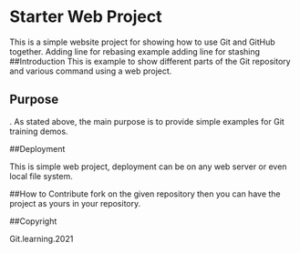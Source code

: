 # Starter Web Project

This is a simple website project for showing how to 
use Git and GitHub together. Adding line for rebasing example
adding line for stashing
##Introduction
This is example to show different parts of the Git repository
and various command using a web project.

## Purpose
.
As stated above, the main purpose is to provide simple examples for Git
training demos.

##Deployment

This is simple web project, deployment can be
 on any web server or even local file system.

##How to Contribute
fork on the given repository then you can have the project 
as yours in your repository.

##Copyright

Git.learning.2021
